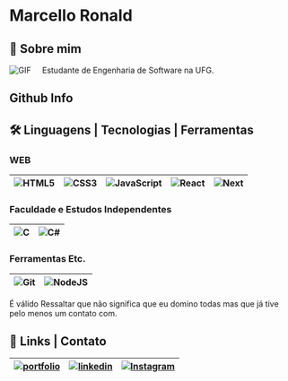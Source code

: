 
# Marcello Ronald

## 🚀 Sobre mim
<div style="display: flex; align-items: center; gap: 20px;">
  <img src="https://media.giphy.com/media/dWesBcTLavkZuG35MI/giphy.gif" alt="GIF" style="max-width: 200px; height: auto;">
  <div>
    Estudante de Engenharia de Software na UFG.
  </div>
</div>

## Github Info

## 🛠 Linguagens | Tecnologias | Ferramentas

### WEB
| ![HTML5](https://img.shields.io/badge/HTML5-E34F26?style=for-the-badge&logo=html5&logoColor=white) | ![CSS3](https://img.shields.io/badge/CSS3-1572B6?style=for-the-badge&logo=css3&logoColor=white) | ![JavaScript](https://img.shields.io/badge/JavaScript-F7DF1E?style=for-the-badge&logo=javascript&logoColor=black) | ![React](https://img.shields.io/badge/React-20232A?style=for-the-badge&logo=react&logoColor=61DAFB) | ![Next](https://img.shields.io/badge/Next-black?style=for-the-badge&logo=next.js&logoColor=white)
| --- | --- | --- | --- | --- |

### Faculdade e Estudos Independentes
| ![C](https://img.shields.io/badge/C-00599C?style=for-the-badge&logo=c&logoColor=white) |  ![C#](https://img.shields.io/badge/C%23-239120?style=for-the-badge&logo=c-sharp&logoColor=white) | 
| --- | --- |

### Ferramentas Etc.
| ![Git](https://img.shields.io/badge/GIT-E44C30?style=for-the-badge&logo=git&logoColor=white) | ![NodeJS](https://img.shields.io/badge/node.js-6DA55F?style=for-the-badge&logo=node.js&logoColor=white)
| --- | --- |

É válido Ressaltar que não significa que eu domino todas mas que já tive pelo menos um contato com.

## 🔗 Links | Contato

| [![portfolio](https://img.shields.io/badge/my_portfolio-000?style=for-the-badge&logo=ko-fi&logoColor=white)](https://mronaldjs.com/) | [![linkedin](https://img.shields.io/badge/linkedin-0A66C2?style=for-the-badge&logo=linkedin&logoColor=white)](https://www.linkedin.com/in/marcello-ronald-silva-121086258) | [![Instagram](https://img.shields.io/badge/-Instagram-%23E4405F?style=for-the-badge&logo=instagram&logoColor=white)](https://www.instagram.com/mronald.zzz/)
| --- | --- | --- |
